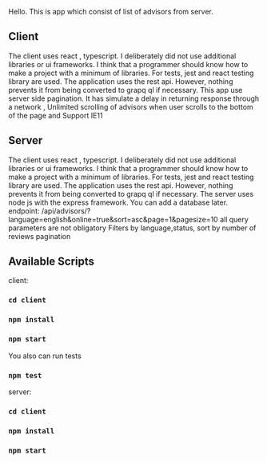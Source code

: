 Hello. This is app which consist of list of advisors from server.

## Client

The client uses react , typescript. I deliberately did not use additional libraries or ui frameworks. I think that a programmer should know how to make a project with a minimum of libraries.
For tests, jest and react testing library are used. The application uses the rest api. However, nothing prevents it from being converted to grapq ql if necessary.
This app use server side pagination.
It has simulate a delay in returning response through a network ,
Unlimited scrolling of advisors when user scrolls to the bottom of the page and Support IE11

## Server

The client uses react , typescript. I deliberately did not use additional libraries or ui frameworks. I think that a programmer should know how to make a project with a minimum of libraries.
For tests, jest and react testing library are used. The application uses the rest api. However, nothing prevents it from being converted to grapq ql if necessary.
The server uses node js with the express framework.
You can add a database later.
endpoint: /api/advisors/?language=english&online=true&sort=asc&page=1&pagesize=10
all query parameters are not obligatory
Filters by language,status,
sort by number of reviews
pagination

## Available Scripts

client:

### `cd client`

### `npm install`

### `npm start`

You also can run tests

### `npm test`

server:

### `cd client`

### `npm install`

### `npm start`
